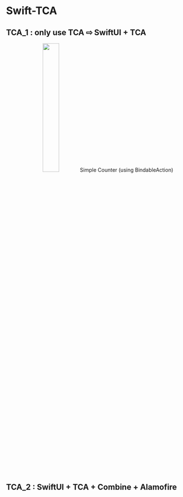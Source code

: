 # Swift-TCA

TCA_1 : only use TCA ⇨ SwiftUI + TCA
--- 

<p align="center">
  <img src="https://github.com/DinggiDing/Swift-TCA/assets/77246590/ae632776-09df-4576-a7ad-454d0b669bde" width="30%" height="30%"/>
  Simple Counter (using BindableAction)
</p>


TCA_2 : SwiftUI + TCA + Combine + Alamofire
---
